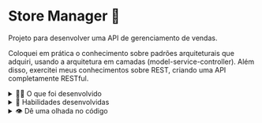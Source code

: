 # Store Manager 🏬

Projeto para desenvolver uma API de gerenciamento de vendas.

Coloquei em prática o conhecimento sobre padrões arquiteturais que adquiri, usando a arquitetura em camadas (model-service-controller). Além disso, exercitei meus conhecimentos sobre REST, criando uma API completamente RESTful.

  
<details>
<summary>🧑‍💻 O que foi desenvolvido</summary>

- Uma API RESTful utilizando a arquitetura em camadas!

- A API construída é um sistema de gerenciamento de vendas em que será possível criar, visualizar, deletar e atualizar produtos e vendas. Utilizar o banco de dados MySQL para a gestão de dados.

- Ta na hora dos testes! Desenvolvi testes para garantir as funcionalidade das implementações, uma habilidade essencial para a pessoa desenvolvedora.

</details>
  
<details>
  <summary>📝 Habilidades desenvolvidas </summary>

Neste projeto, aprendi a:

- Interagir com um banco de dados relacional MySQL;
- Implementar uma API utilizando arquitetura em camadas;
- Criar validações para os dados recebidos pela API;
- Escrever testes para APIs para garantir a implementação dos endpoints;

</details>

<details>
  <summary>👁️ Dê uma olhada no código </summary>



https://github.com/user-attachments/assets/6e9ff7be-3cc4-473c-addb-4a5068999ef5



</details>

<!-- Olá, Tryber!
Esse é apenas um arquivo inicial para o README do seu projeto.
É essencial que você preencha esse documento por conta própria, ok?
Não deixe de usar nossas dicas de escrita de README de projetos, e deixe sua criatividade brilhar!
:warning: IMPORTANTE: você precisa deixar nítido:
- quais arquivos/pastas foram desenvolvidos por você; 
- quais arquivos/pastas foram desenvolvidos por outra pessoa estudante;
- quais arquivos/pastas foram desenvolvidos pela Trybe.
-->
